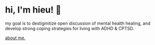 # hi, I'm hieu! 🌻

my goal is to destigmitize open discussion of mental health healing, and develop strong coping strategies for living with ADHD & CPTSD.


[about me.](https://curioushieu.com/about/)

